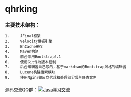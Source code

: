 qhrking
===================================
        
### 主要技术架构：

    1.     JFinal框架
    2.     Velocity模板引擎
    3.     EhCache缓存
    4.     Maven构建
    5.     前台采用Bootstrap3.1
    6.     使用Git作为版本控制
    7.     后台编辑器自己写的，基于markdown的Bootstrap风格的编辑器
    8.     Lucene构建搜索模块
    9.     使用Nginx做反向代理和处理部分后台静态文件

### 
源码交流QQ群：
<a target="_blank" href="http://shang.qq.com/wpa/qunwpa?idkey=5d8d058de34b600dd889099846ad987724ccc6db01aa705c595d285dc14d12d6"><img border="0" src="http://pub.idqqimg.com/wpa/images/group.png" alt="Java学习交流" title="Java学习交流"></a>
